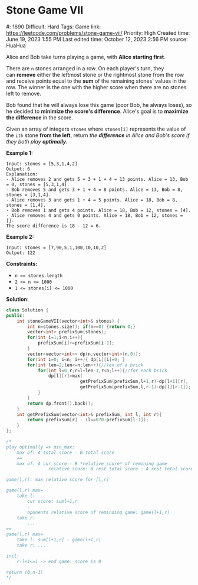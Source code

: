 # Stone Game VII

#: 1690
Difficult: Hard
Tags: Game
link: https://leetcode.com/problems/stone-game-vii/
Priority: High
Created time: June 19, 2023 1:55 PM
Last edited time: October 12, 2023 2:56 PM
source: HuaHua

Alice and Bob take turns playing a game, with **Alice starting first**.

There are `n` stones arranged in a row. On each player's turn, they can **remove** either the leftmost stone or the rightmost stone from the row and receive points equal to the **sum** of the remaining stones' values in the row. The winner is the one with the higher score when there are no stones left to remove.

Bob found that he will always lose this game (poor Bob, he always loses), so he decided to **minimize the score's difference**. Alice's goal is to **maximize the difference** in the score.

Given an array of integers `stones` where `stones[i]` represents the value of the `ith` stone **from the left**, return *the **difference** in Alice and Bob's score if they both play **optimally**.*

**Example 1:**

```
Input: stones = [5,3,1,4,2]
Output: 6
Explanation:
- Alice removes 2 and gets 5 + 3 + 1 + 4 = 13 points. Alice = 13, Bob = 0, stones = [5,3,1,4].
- Bob removes 5 and gets 3 + 1 + 4 = 8 points. Alice = 13, Bob = 8, stones = [3,1,4].
- Alice removes 3 and gets 1 + 4 = 5 points. Alice = 18, Bob = 8, stones = [1,4].
- Bob removes 1 and gets 4 points. Alice = 18, Bob = 12, stones = [4].
- Alice removes 4 and gets 0 points. Alice = 18, Bob = 12, stones = [].
The score difference is 18 - 12 = 6.

```

**Example 2:**

```
Input: stones = [7,90,5,1,100,10,10,2]
Output: 122
```

**Constraints:**

- `n == stones.length`
- `2 <= n <= 1000`
- `1 <= stones[i] <= 1000`

**Solution**:

```cpp
class Solution {
public:
    int stoneGameVII(vector<int>& stones) {
        int n=stones.size(); if(n==0) {return 0;}
        vector<int> prefixSum(stones);
        for(int i=1;i<n;i++){
            prefixSum[i]+=prefixSum[i-1];
        }
        vector<vector<int>> dp(n,vector<int>(n,0));
        for(int i=0; i<n; i++){ dp[i][i]=0; }
        for(int len=2;len<=n;len++){//len of a brick
            for(int l=0,r;r=l+len-1,r<n;l++){//for each brick
                dp[l][r]=max(
                            getPrefixSum(prefixSum,l+1,r)-dp[l+1][r], 
                            getPrefixSum(prefixSum,l,r-1)-dp[l][r-1]);
            }
        }
        return dp.front().back();
    }
    int getPrefixSum(vector<int>& prefixSum, int l, int r){
        return prefixSum[r] - (l==0?0:prefixSum[l-1]);
    }
};

/*
play optimally => min_max:
    max of: A total score - B total score
    ==
    max of: A cur score - B *relative score* of remining game
                relative score: B rest total score - A rest total score, in remining game

game(l,r): max relative score for [l,r]

game(l,r) max=
    take l:
        cur score: suml+1,r
        -
        oponents relative score of reminding game: game(l+1,r)
    take r:
        ...
==
game(l,r) max= 
    take l: sum[l+1,r] - game(l+1,r)
    take r: ...

init:
    r-l+1<=1 -> end game: score is 0

return (0,n-1)
*/
```